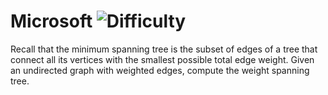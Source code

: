 # Microsoft ![Difficulty](https://img.shields.io/badge/-HARD-red)
	
Recall that the minimum spanning tree is the subset of edges of a tree that connect all its vertices with the smallest possible total edge weight. Given an undirected graph with weighted edges, compute the  weight spanning tree.
	

